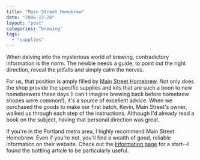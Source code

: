 ```yaml
---
title: "Main Street Homebrew"
date: "2006-12-28"
layout: "post"
categories: "brewing"
tags: 
  - "supplies"
---
```


When delving into the mysterious world of brewing, contradictory information is the norm. The newbie needs a guide, to point out the right direction, reveal the pitfalls and simply calm the nerves.  
  
For us, that position is amply filled by [Main Street Homebrew](http://www.mainbrew.com/). Not only does the shop provide the specific supplies and kits that are such a boon to new homebrewers these days (I can't imagine brewing back before homebrew shopes were common!), it's a source of excellent advice. When we purchased the goods to make our first batch, Kevin, Main Street's owner, walked us through each step of the instructions. Although I'd already read a book on the subject, having that personal direction was great.  
  
If you're in the Portland metro area, I highly recommend Main Street Homebrew. Even if you're not, you'll find a wealth of good, reliable information on their website. Check out the [Information page](http://www.mainbrew.com/pages/infosplit.html) for a start--I found the bottling article to be particularly useful.
